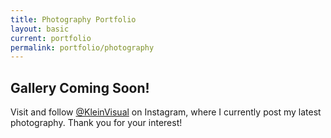 ```yaml
---
title: Photography Portfolio
layout: basic
current: portfolio
permalink: portfolio/photography
---
```

<article class="row  content  center">
   <div class="col-12">
    <h2>Gallery Coming Soon!</h2>
    <p>Visit and follow <a aria-label="Link to Klein Visual on Instagram" href="https://www.instagram.com/kleinvisual/" target="_blank">@KleinVisual</a> on Instagram, where I currently post my latest photography. Thank you for your interest!</p>
  </div>
</article>
